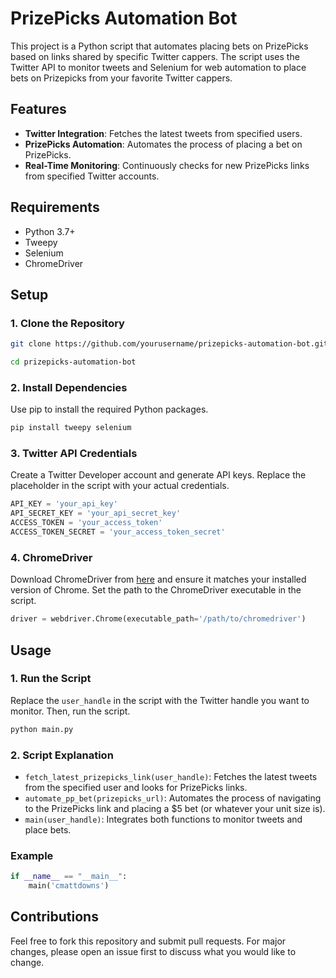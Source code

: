 # PrizePicks Automation Bot

This project is a Python script that automates placing bets on PrizePicks based on links shared by specific Twitter cappers. The script uses the Twitter API to monitor tweets and Selenium for web automation to place bets on Prizepicks from your favorite Twitter cappers.

## Features
- **Twitter Integration**: Fetches the latest tweets from specified users.
- **PrizePicks Automation**: Automates the process of placing a bet on PrizePicks.
- **Real-Time Monitoring**: Continuously checks for new PrizePicks links from specified Twitter accounts.

## Requirements
- Python 3.7+
- Tweepy
- Selenium
- ChromeDriver

## Setup

### 1. Clone the Repository
```bash
git clone https://github.com/yourusername/prizepicks-automation-bot.git
```
```bash
cd prizepicks-automation-bot
```

### 2. Install Dependencies
Use pip to install the required Python packages.

```bash
pip install tweepy selenium
```
### 3. Twitter API Credentials
Create a Twitter Developer account and generate API keys. Replace the placeholder in the script with your actual credentials.

```python
API_KEY = 'your_api_key'
API_SECRET_KEY = 'your_api_secret_key'
ACCESS_TOKEN = 'your_access_token'
ACCESS_TOKEN_SECRET = 'your_access_token_secret'
```

### 4. ChromeDriver
Download ChromeDriver from [here](https://sites.google.com/a/chromium.org/chromedriver/downloads) and ensure it matches your installed version of Chrome. Set the path to the ChromeDriver executable in the script.

```python
driver = webdriver.Chrome(executable_path='/path/to/chromedriver')
```

## Usage

### 1. Run the Script
Replace the `user_handle` in the script with the Twitter handle you want to monitor. Then, run the script.

```bash
python main.py
```

### 2. Script Explanation
- `fetch_latest_prizepicks_link(user_handle)`: Fetches the latest tweets from the specified user and looks for PrizePicks links.
- `automate_pp_bet(prizepicks_url)`: Automates the process of navigating to the PrizePicks link and placing a $5 bet (or whatever your unit size is).
- `main(user_handle)`: Integrates both functions to monitor tweets and place bets.

### Example
```python
if __name__ == "__main__":
    main('cmattdowns')
```

## Contributions
Feel free to fork this repository and submit pull requests. For major changes, please open an issue first to discuss what you would like to change.

